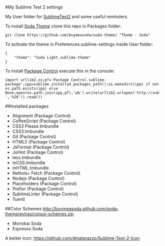 #My Sublime Text 2 settings

My User folder for [SublimeText2](http://sublimetext.com/2) and some useful reminders.

To install [Soda Theme](https://github.com/buymeasoda/soda-theme) clone this repo in Packages folder:

```
git clone https://github.com/buymeasoda/soda-theme/ "Theme - Soda"
``` 

To activate the theme in Preferences.sublime-settings inside User folder:
```
{
    "theme": "Soda Light.sublime-theme"
}
```

To install [Package Control](http://wbond.net/sublime_packages/package_control) execute this in the console: 

```
import urllib2,os;pf='Package Control.sublime-package';ipp=sublime.installed_packages_path();os.makedirs(ipp) if not os.path.exists(ipp) else None;open(os.path.join(ipp,pf),'wb').write(urllib2.urlopen('http://sublime.wbond.net/'+pf.replace(' ','%20')).read())
```

##Installed packages

* Alignment (Package Control)
* CoffeeScript (Package Control)
* CSS3 Please.tmbundle
* CSS3.tmbundle
* Git (Package Control)
* HTML5 (Package Control)
* JsFormat (Package Control)
* JsHint (Package Control)
* less.tmbundle
* mCSS.tmbundle
* mHTML.tmbundle
* Nettuts+ Fetch (Package Control)
* Nodejs (Package Control)
* Placeholders (Package Control)
* Prefixr (Package Control)
* SublimeLinter (Package Control)
* Tuenti

##Color Schemes 
http://buymeasoda.github.com/soda-theme/extras/colour-schemes.zip

* Monokai Soda
* Espresso Soda

A better icon: https://github.com/dmatarazzo/Sublime-Text-2-Icon